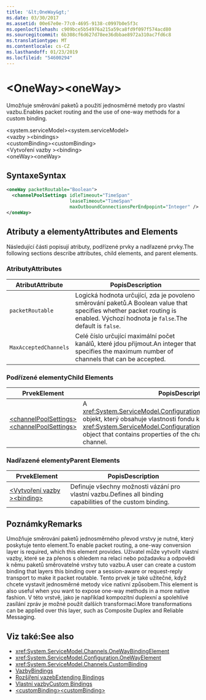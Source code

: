 ```yaml
---
title: '&lt;OneWay&gt;'
ms.date: 03/30/2017
ms.assetid: 00e67e0e-77c0-4695-9138-c0997b0e5f3c
ms.openlocfilehash: c909bce5b54976a215a59ca8fd9f097f574acd80
ms.sourcegitcommit: 6b308cf6d627d78ee36dbbae8972a310ac7fd6c8
ms.translationtype: MT
ms.contentlocale: cs-CZ
ms.lasthandoff: 01/23/2019
ms.locfileid: "54600294"
---
```

# <a name="ltonewaygt"></a><span data-ttu-id="58b2c-102">&lt;OneWay&gt;</span><span class="sxs-lookup"><span data-stu-id="58b2c-102">&lt;oneWay&gt;</span></span>
<span data-ttu-id="58b2c-103">Umožňuje směrování paketů a použití jednosměrné metody pro vlastní vazbu.</span><span class="sxs-lookup"><span data-stu-id="58b2c-103">Enables packet routing and the use of one-way methods for a custom binding.</span></span>  
  
 <span data-ttu-id="58b2c-104">\<system.serviceModel></span><span class="sxs-lookup"><span data-stu-id="58b2c-104">\<system.serviceModel></span></span>  
<span data-ttu-id="58b2c-105">\<vazby ></span><span class="sxs-lookup"><span data-stu-id="58b2c-105">\<bindings></span></span>  
<span data-ttu-id="58b2c-106">\<customBinding></span><span class="sxs-lookup"><span data-stu-id="58b2c-106">\<customBinding></span></span>  
<span data-ttu-id="58b2c-107">\<Vytvoření vazby ></span><span class="sxs-lookup"><span data-stu-id="58b2c-107">\<binding></span></span>  
<span data-ttu-id="58b2c-108">\<oneWay></span><span class="sxs-lookup"><span data-stu-id="58b2c-108">\<oneWay></span></span>  
  
## <a name="syntax"></a><span data-ttu-id="58b2c-109">Syntaxe</span><span class="sxs-lookup"><span data-stu-id="58b2c-109">Syntax</span></span>  
  
```xml  
<oneWay packetRoutable="Boolean">
  <channelPoolSettings idleTimeout="TimeSpan"
                       leaseTimeout="TimeSpan"
                       maxOutboundConnectionsPerEndpopint="Integer" />
</oneWay>
```  
  
## <a name="attributes-and-elements"></a><span data-ttu-id="58b2c-110">Atributy a elementy</span><span class="sxs-lookup"><span data-stu-id="58b2c-110">Attributes and Elements</span></span>  
 <span data-ttu-id="58b2c-111">Následující části popisují atributy, podřízené prvky a nadřazené prvky.</span><span class="sxs-lookup"><span data-stu-id="58b2c-111">The following sections describe attributes, child elements, and parent elements.</span></span>  
  
### <a name="attributes"></a><span data-ttu-id="58b2c-112">Atributy</span><span class="sxs-lookup"><span data-stu-id="58b2c-112">Attributes</span></span>  
  
|<span data-ttu-id="58b2c-113">Atribut</span><span class="sxs-lookup"><span data-stu-id="58b2c-113">Attribute</span></span>|<span data-ttu-id="58b2c-114">Popis</span><span class="sxs-lookup"><span data-stu-id="58b2c-114">Description</span></span>|  
|---------------|-----------------|  
|`packetRoutable`|<span data-ttu-id="58b2c-115">Logická hodnota určující, zda je povoleno směrování paketů.</span><span class="sxs-lookup"><span data-stu-id="58b2c-115">A Boolean value that specifies whether packet routing is enabled.</span></span> <span data-ttu-id="58b2c-116">Výchozí hodnota je `false`.</span><span class="sxs-lookup"><span data-stu-id="58b2c-116">The default is `false`.</span></span>|  
|`MaxAcceptedChannels`|<span data-ttu-id="58b2c-117">Celé číslo určující maximální počet kanálů, které jdou přijmout.</span><span class="sxs-lookup"><span data-stu-id="58b2c-117">An integer that specifies the maximum number of channels that can be accepted.</span></span>|  
  
### <a name="child-elements"></a><span data-ttu-id="58b2c-118">Podřízené elementy</span><span class="sxs-lookup"><span data-stu-id="58b2c-118">Child Elements</span></span>  
  
|<span data-ttu-id="58b2c-119">Prvek</span><span class="sxs-lookup"><span data-stu-id="58b2c-119">Element</span></span>|<span data-ttu-id="58b2c-120">Popis</span><span class="sxs-lookup"><span data-stu-id="58b2c-120">Description</span></span>|  
|-------------|-----------------|  
|[<span data-ttu-id="58b2c-121">\<channelPoolSettings></span><span class="sxs-lookup"><span data-stu-id="58b2c-121">\<channelPoolSettings></span></span>](../../../../../docs/framework/configure-apps/file-schema/wcf/channelpoolsettings.md)|<span data-ttu-id="58b2c-122">A <xref:System.ServiceModel.Configuration.ChannelPoolSettingsElement> objekt, který obsahuje vlastnosti fondu kanálu pro current channel.</span><span class="sxs-lookup"><span data-stu-id="58b2c-122">A <xref:System.ServiceModel.Configuration.ChannelPoolSettingsElement> object that contains properties of the channel pool for the current channel.</span></span>|  
  
### <a name="parent-elements"></a><span data-ttu-id="58b2c-123">Nadřazené elementy</span><span class="sxs-lookup"><span data-stu-id="58b2c-123">Parent Elements</span></span>  
  
|<span data-ttu-id="58b2c-124">Prvek</span><span class="sxs-lookup"><span data-stu-id="58b2c-124">Element</span></span>|<span data-ttu-id="58b2c-125">Popis</span><span class="sxs-lookup"><span data-stu-id="58b2c-125">Description</span></span>|  
|-------------|-----------------|  
|[<span data-ttu-id="58b2c-126">\<Vytvoření vazby ></span><span class="sxs-lookup"><span data-stu-id="58b2c-126">\<binding></span></span>](../../../../../docs/framework/misc/binding.md)|<span data-ttu-id="58b2c-127">Definuje všechny možnosti vázání pro vlastní vazbu.</span><span class="sxs-lookup"><span data-stu-id="58b2c-127">Defines all binding capabilities of the custom binding.</span></span>|  
  
## <a name="remarks"></a><span data-ttu-id="58b2c-128">Poznámky</span><span class="sxs-lookup"><span data-stu-id="58b2c-128">Remarks</span></span>  
 <span data-ttu-id="58b2c-129">Umožňuje směrování paketů jednosměrného převod vrstvy je nutné, který poskytuje tento element.</span><span class="sxs-lookup"><span data-stu-id="58b2c-129">To enable packet routing, a one-way conversion layer is required, which this element provides.</span></span> <span data-ttu-id="58b2c-130">Uživatel může vytvořit vlastní vazby, které se za přenos s ohledem na relaci nebo požadavku a odpovědi k němu paketů směrovatelné vrstvy tuto vazbu.</span><span class="sxs-lookup"><span data-stu-id="58b2c-130">A user can create a custom binding that layers this binding over a session-aware or request-reply transport to make it packet routable.</span></span> <span data-ttu-id="58b2c-131">Tento prvek je také užitečné, když chcete vystavit jednosměrné metody více nativní způsobem.</span><span class="sxs-lookup"><span data-stu-id="58b2c-131">This element is also useful when you want to expose one-way methods in a more native fashion.</span></span> <span data-ttu-id="58b2c-132">V této vrstvě, jako je například kompozitní duplexní a spolehlivé zasílání zpráv je možné použít dalších transformací.</span><span class="sxs-lookup"><span data-stu-id="58b2c-132">More transformations can be applied over this layer, such as Composite Duplex and Reliable Messaging.</span></span>  
  
## <a name="see-also"></a><span data-ttu-id="58b2c-133">Viz také:</span><span class="sxs-lookup"><span data-stu-id="58b2c-133">See also</span></span>
- <xref:System.ServiceModel.Channels.OneWayBindingElement>
- <xref:System.ServiceModel.Configuration.OneWayElement>
- <xref:System.ServiceModel.Channels.CustomBinding>
- [<span data-ttu-id="58b2c-134">Vazby</span><span class="sxs-lookup"><span data-stu-id="58b2c-134">Bindings</span></span>](../../../../../docs/framework/wcf/bindings.md)
- [<span data-ttu-id="58b2c-135">Rozšíření vazeb</span><span class="sxs-lookup"><span data-stu-id="58b2c-135">Extending Bindings</span></span>](../../../../../docs/framework/wcf/extending/extending-bindings.md)
- [<span data-ttu-id="58b2c-136">Vlastní vazby</span><span class="sxs-lookup"><span data-stu-id="58b2c-136">Custom Bindings</span></span>](../../../../../docs/framework/wcf/extending/custom-bindings.md)
- [<span data-ttu-id="58b2c-137">\<customBinding></span><span class="sxs-lookup"><span data-stu-id="58b2c-137">\<customBinding></span></span>](../../../../../docs/framework/configure-apps/file-schema/wcf/custombinding.md)
